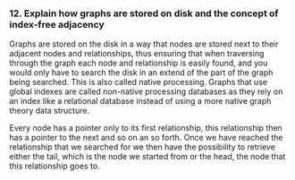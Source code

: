 ### 12. Explain how graphs are stored on disk and the concept of index-free adjacency

Graphs are stored on the disk in a way that nodes are stored next to their adjacent nodes and relationships, thus ensuring that when traversing through the graph each node and relationship is easily found, and you would only have to search the disk in an extend of the part of the graph being searched. This is also called native processing. Graphs that use global indexes are called non-native processing databases as they rely on an index like a relational database instead of using a more native graph theory data structure.

Every node has a pointer only to its first relationship, this relationship then has a pointer to the next and so on an so forth. Once we have reached the relationship that we searched for we then have the possibility to retrieve either the tail, which is the node we started from or the head, the node that this relationship goes to.